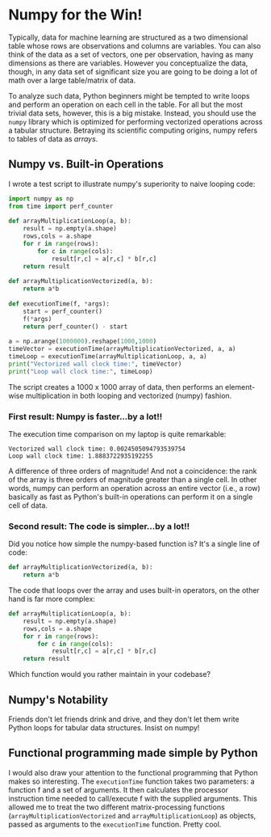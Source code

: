 # Numpy for the Win!
Typically, data for machine learning are structured as a two dimensional table whose rows are observations and columns are variables. You can also think of the data as a set of vectors, one per observation, having as many dimensions as there are variables. However you conceptualize the data, though, in any data set of significant size you are going to be doing a lot of math over a large table/matrix of data.

To analyze such data, Python beginners might be tempted to write loops and perform an operation on each cell in the table. For all but the most trivial data sets, however, this is a big mistake. Instead, you should use the `numpy` library which is optimized for performing vectorized operations across a tabular structure. Betraying its scientific computing origins, numpy refers to tables of data as *arrays*.

## Numpy vs. Built-in Operations
I wrote a test script to illustrate numpy's superiority to naive looping code:

```python
import numpy as np
from time import perf_counter
      
def arrayMultiplicationLoop(a, b):
    result = np.empty(a.shape)
    rows,cols = a.shape
    for r in range(rows):
        for c in range(cols):
            result[r,c] = a[r,c] * b[r,c]
    return result
    
def arrayMultiplicationVectorized(a, b):
    return a*b
    
def executionTime(f, *args):
    start = perf_counter()
    f(*args)
    return perf_counter() - start
    
a = np.arange(1000000).reshape(1000,1000)
timeVector = executionTime(arrayMultiplicationVectorized, a, a)
timeLoop = executionTime(arrayMultiplicationLoop, a, a)
print("Vectorized wall clock time:", timeVector)
print("Loop wall clock time:", timeLoop)
```

The script creates a 1000 x 1000 array of data, then performs an element-wise multiplication in both looping and vectorized (numpy) fashion. 

### First result: Numpy is faster...by a lot!!
The execution time comparison on my laptop is quite remarkable:

```
Vectorized wall clock time: 0.0024505094793539754
Loop wall clock time: 1.8883722935192255
```

A difference of three orders of magnitude! And not a coincidence: the rank of the array is three orders of magnitude greater than a single cell. In other words, numpy can perform an operation across an entire vector (i.e., a row) basically as fast as Python's built-in operations can perform it on a single cell of data.

### Second result: The code is simpler...by a lot!!
Did you notice how simple the numpy-based function is? It's a single line of code:
```python
def arrayMultiplicationVectorized(a, b):
    return a*b
```
The code that loops over the array and uses built-in operators, on the other hand is far more complex:
```python
def arrayMultiplicationLoop(a, b):
    result = np.empty(a.shape)
    rows,cols = a.shape
    for r in range(rows):
        for c in range(cols):
            result[r,c] = a[r,c] * b[r,c]
    return result
```
Which function would you rather maintain in your codebase?

## Numpy's Notability
Friends don't let friends drink and drive, and they don't let them write Python loops for tabular data structures. Insist on numpy!

## Functional programming made simple by Python
I would also draw your attention to the functional programming that Python makes so interesting. The `executionTime` function takes two parameters: a function f and a set of arguments. It then calculates the processor instruction time needed to call/execute f with the supplied arguments. This allowed me to treat the two different matrix-processing functions (`arrayMultiplicationVectorized` and `arrayMultiplicationLoop`) as objects, passed as arguments to the `executionTime` function. Pretty cool.
